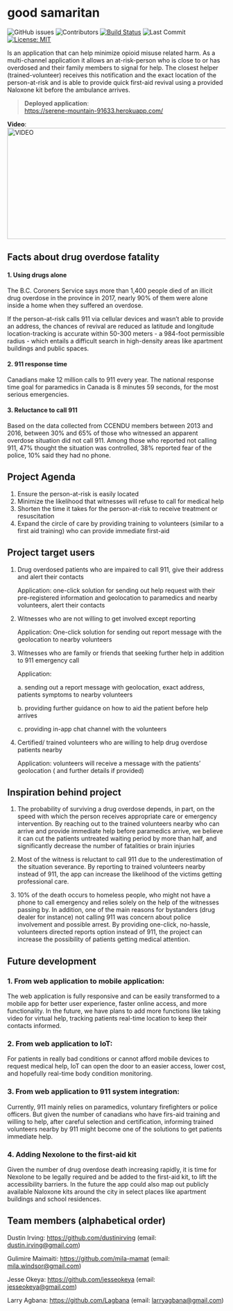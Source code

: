 # good samaritan
![GitHub issues](https://img.shields.io/github/issues-raw/Lagbana/good-samaritan) ![Contributors](https://img.shields.io/github/contributors/Lagbana/good-samaritan) [![Build Status](https://travis-ci.com/Lagbana/good-samaritan.svg?branch=master)](https://travis-ci.com/Lagbana/good-samaritan) ![Last Commit](https://img.shields.io/github/last-commit/Lagbana/good-samaritan) [![License: MIT](https://img.shields.io/badge/License-MIT-yellow.svg)](https://opensource.org/licenses/MIT)


Is an application that can help minimize opioid misuse related harm. As a multi-channel application it allows an at-risk-person who is close to or has overdosed and their family members to signal for help. The closest helper (trained-volunteer) receives this notification and the exact location of the person-at-risk and is able to provide quick first-aid revival using a provided Naloxone kit before the ambulance arrives.

> **Deployed application**: <br> 
> https://serene-mountain-91633.herokuapp.com/

**Video**:
<a href="https://www.screencast.com/t/ZhLVJ61Aevrc" target="_blank">
<img src="https://content.screencast.com/users/Larry2846/folders/Default/media/a8dc19ed-2f5d-4d62-a778-7c0c61ebd101/LWR_Recording.png" alt="VIDEO" width="546px" height="256px" /></a>




## Facts about drug overdose fatality

#### 1. Using drugs alone
The B.C. Coroners Service says more than 1,400 people died of an illicit drug overdose in the province in 2017, nearly 90% of them were alone inside a home when they suffered an overdose. 

If the person-at-risk calls 911 via cellular devices and wasn’t able to provide an address, the chances of revival are reduced as latitude and longitude location-tracking is accurate within 50-300 meters - a 984-foot permissible radius - which entails a difficult search in high-density areas like apartment buildings and public spaces.

#### 2. 911 response time 
Canadians make 12 million calls to 911 every year. The national response time goal for paramedics in Canada is 8 minutes 59 seconds, for the most serious emergencies. 

#### 3. Reluctance to call 911
Based on the data collected from CCENDU members between 2013 and 2016, between 30% and 65% of those who witnessed an apparent overdose situation did not call 911. Among those who reported not calling 911, 47% thought the situation was controlled, 38% reported fear of the police, 10% said they had no phone. 

## Project Agenda

1. Ensure the person-at-risk is easily located
2. Minimize the likelihood that witnesses will refuse to call for medical help 
3. Shorten the time it takes for the person-at-risk to receive treatment or resuscitation
4. Expand the circle of care by providing training to volunteers (similar to a first aid training) who can provide immediate first-aid


## Project target users
1. Drug overdosed patients who are impaired to call 911, give their address and alert their contacts 

   Application: one-click solution for sending out help request with their pre-registered information and geolocation to paramedics and nearby volunteers, alert their contacts

2. Witnesses who are not willing to get involved except reporting 

   Application: One-click solution for sending out report message with the geolocation to nearby volunteers 

3. Witnesses who are family or friends that seeking further help in addition to 911 emergency call

   Application: 

   a.  sending out a report message with geolocation, exact address, patients symptoms to nearby volunteers

   b.  providing further guidance on how to aid the patient before help arrives

   c.  providing in-app chat channel with the volunteers 

4. Certified/ trained volunteers who are willing to help drug overdose patients nearby
   
   Application: volunteers will receive a message with the patients’ geolocation ( and further details if provided) 


## Inspiration behind project 

1. The probability of surviving a drug overdose depends, in part, on the speed with which the person receives appropriate care or emergency intervention. By reaching out to the trained volunteers nearby who can arrive and provide immediate help before paramedics arrive, we believe it can cut the patients untreated waiting period by more than half, and significantly decrease the number of fatalities or brain injuries 

2. Most of the witness is reluctant to call 911 due to the underestimation of the situation severance. By reporting to trained volunteers nearby instead of 911, the app can increase the likelihood of the victims getting professional care. 

3. 10% of the death occurs to homeless people, who might not have a phone to call emergency and relies solely on the help of the witnesses passing by. In addition, one of the main reasons for bystanders (drug dealer for instance) not calling 911 was concern about police involvement and possible arrest. By providing one-click, no-hassle, volunteers directed reports option instead of 911, the project can increase the possibility of patients getting medical attention. 



## Future development   


### 1. From web application to mobile application:
  The web application is fully responsive and can be easily transformed to a mobile app for better user experience, faster online access, and more functionality. In the future, we have plans to add more functions like taking video for virtual help, tracking patients real-time location to keep their contacts informed.

### 2. From web application to IoT: 
   For patients in really bad conditions or cannot afford mobile devices to request medical help, IoT can open the door to an easier access, lower cost, and hopefully real-time body condition monitoring. 

### 3. From web application to 911 system integration:
Currently, 911 mainly relies on paramedics, voluntary firefighters or police officers. But given the number of canadians who have firs-aid training and willing to help, after careful selection and certification, informing trained volunteers nearby by 911 might become one of the solutions to get patients immediate help.
 
### 4. Adding Nexolone to the first-aid kit 
Given the number of drug overdose death increasing rapidly,  it is time for Nexolone to be legally required and be added to the first-aid kit, to lift the accessibility barriers. In the future the app could also map out publicly available Naloxone kits around the city in select places like apartment buildings and school residences.  




## Team members (alphabetical order)

Dustin Irving: https://github.com/dustinirving (email: dustin.irving@gmail.com)

Gulimire Maimaiti: https://github.com/mila-mamat (email: mila.windsor@gmail.com)

Jesse Okeya: https://github.com/jesseokeya (email: jesseokeya@gmail.com)

Larry Agbana: https://github.com/Lagbana (email: larryagbana@gmail.com)

